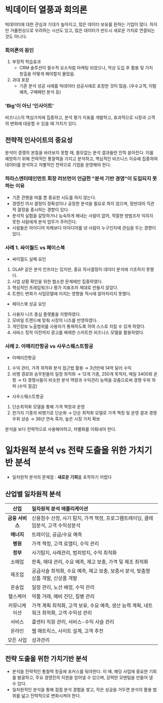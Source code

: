 # 빅데이터 열풍과 회의론

빅데이터에 대한 관심과 기대가 높아지고, 많은 데이터 보유를 원하는 기업이 많다.
하지만 거품현상으로 우려하는 시선도 있고, 많은 데이터가 반드시 새로운 가치로 연결되는 것도 아니다.

### 회의론의 원인

1. 부정적 학습효과
    - CRM 솔루션이 필수적 요소처럼 마케팅 되었으나, 막상 도입 후 활용 및 가치 창출을 어떻게 해야할지 몰랐음.
2. 과대 포장
    - 기존 분석 성공 사례를 빅데이터 성공사례로 포장한 것이 많음. (우수고객, 이탈예측, 구매패턴 분석 등)

### 'Big'이 아닌 '인사이트'

비즈니스의 핵심가치에 집중하고, 분석 평가 지표를 개발하고, 효과적으로 시장과 고객의 변화에 대응할 수 있을 때 가치가 있다.

## 전략적 인사이트의 중요성

분석이 경쟁의 본질을 바라보지 못할 때, 쓸모없는 분석 결과들만 잔뜩 쏟아진다.
이를 예방하기 위해 전략적인 통찰력을 가지고 분석하고, 핵심적인 비즈니스 이슈에 집중하여 데이터를 분석하고 차별적인 전략으로 기업을 운영해야 한다.

### 하라스엔터테인먼트 회장 러브먼이 언급한 "분석 기반 경영"이 도입되지 못하는 이유

- 기존 관행을 따를 뿐 중요한 시도를 하지 않는다.
- 경영진 의사 결정이 정확성이나 공정한 분석을 필요로 하지 않으며, 정반대의 직관적 결정을 중시하는 경향이 있다.
- 분석적 실험을 갈망하거나 능숙하게 해내는 사람이 없어, 적절한 방법조차 익히지 못한 사람에게 분석 업무가 주어진다.
- 사람들은 아이디어 자체보다 아이디어를 낸 사람이 누구인지에 관심을 두는 경향이 있다.

### 사례 1. 싸이월드 vs 페이스북

- 싸이월드 실패 요인

1. OLAP 같은 분석 인프라는 있지만, 중요 의사결정이 데이터 분석에 기초하지 못했다.
2. 사업 상황 확인을 위한 협소한 문제에만 집중하였다.
3. 핵심적인 프레임워크나 평가 지표조차 제대로 만들지 않았다.
4. 트렌드 변화가 사업모델에 미치는 영향을 적시에 알아차리지 못했다.

- 페이스북 성공 요인

1. 사용자 니즈 중심 플랫폼을 지향하였다.
2. 모바일 트렌드에 맞춰 시장의 니즈를 반영하였다.
3. 개인정보 노출범위를 사용자가 통제하도록 하여 스스로 지킬 수 있게 하였다.
4. 서비스 정착 이전까지 광고를 배제한 스마트한 비즈니스 모델을 활용하였다.

### 사례 2. 아메리칸항공 vs 사우스웨스트항공

- 아메리칸항공

1. 수익 관리, 가격 최적화 분석 접근법 활용
    → 3년만에 14억 달러 수익
2. 비행 경로와 승무원들의 일정 최적화
    → 12개 기종, 250개 목적지, 매일 3400회 운항
    → 타 경쟁사들이 비슷한 분석 역량과 수익관리 능력을 갖춤으로써 경쟁 우위 하락 (수익 절감)

- 사우스웨스트항공

1. 단순최적화 모델을 통해 가격 책정과 운영
2. 한가지 기종의 비행기로 단순화
    → 단순 최적화 모델로 가격 책정 및 운영 결과 경쟁 우위 상승
    → 36년 연속 흑자, 높은 시장 가치 확보

분석을 보다 전략적으로 사용해야하고, 차별화를 이뤄내야 한다.

# 일차원적 분석 vs 전략 도출을 위한 가치기반 분석

- 일차원적 분석의 문제점 : **새로운 기회**를 포착하기 어렵다

## 산업별 일차원적 분석

|     산업      |일차원적 분석 애플리케이션                                                               |
|:-------------:|:----------------------------------------------------------------------------------------|
|**금융 서비스**|신용점수 산정, 사기 탐지, 가격 책정, 프로그램트레이딩, 클레임분석, 고객 수익성분석       |
|  **에너지**   |트레이딩, 공급/수요 예측                                                                 |
|   **병원**    |가격 책정, 고객 로열티, 수익 관리                                                        |
|   **정부**    |사기탐지, 사례관리, 범죄방지, 수익 최적화                                                |
|    소매업     |판촉, 매대 관리, 수요 예측, 재고 보충, 가격 및 제조 최적화                               |
|    제조업     |공급사슬 최적화, 수요 예측, 재고 보충, 보증서 분석, 맞춤형 상품 개발, 신상품 개발        |
|    운송업     |일정 관리, 노선 배정, 수익 관리                                                          |
|   헬스케어    |약품 거래, 예비 진단, 질병 관리                                                          |
| 커뮤니케이션  |가격 계획 최적화, 고객 보유, 수요 예측, 생산 능력 계획, 네트워크 최적화, 고객 수익성 관리|
|    서비스     |콜센터 직원 관리, 서비스-수익 사슬 관리                                                  |
|    온라인     |웹 매트릭스, 사이트 설계, 고객 추천                                                      |
|   모든 사업   |성과관리                                                                                 |

## 전략 도출을 위한 가치기반 분석

- 분석을 전략적인 통찰력 창출에 포커스를 둬야한다. 이 때, 해당 사업에 중요한 기회를 발굴하고, 주요 경영진의 지원을 얻어낼 수 있으며, 강력한 모멘텀을 만들어 낼 수 있다.
- 일차원적인 분석을 통해 점점 분석 경험을 쌓고, 작은 성공을 거두면 분석의 활용 범위를 넓고 잔력적으로 변화시켜야 한다.